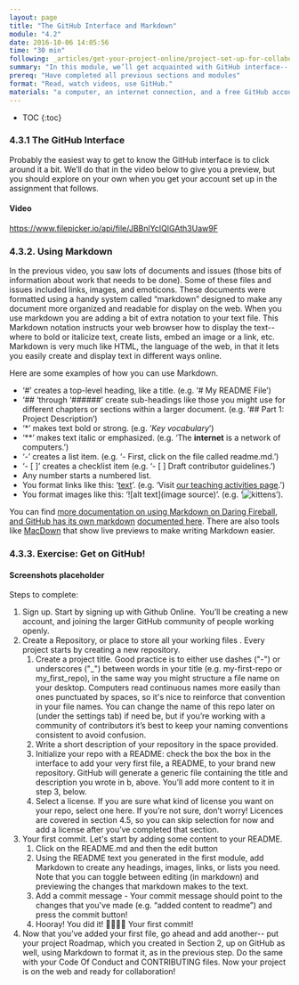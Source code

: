 ```yaml
---
layout: page
title: "The GitHub Interface and Markdown"
module: "4.2"
date: 2016-10-06 14:05:56
time: "30 min"
following: _articles/get-your-project-online/project-set-up-for-collaboration-with-github.md
summary: "In this module, we’ll get acquainted with GitHub interface-- the place where all the magic happens. You’ll also sign up for a GitHub account, and start getting your project online!"
prereq: "Have completed all previous sections and modules"
format: "Read, watch videos, use GitHub."
materials: "a computer, an internet connection, and a free GitHub account"
---
```

* TOC
{:toc}

### 4.3.1 The GitHub Interface

Probably the easiest way to get to know the GitHub interface is to click around it a bit. We’ll do that in the video below to give you a preview, but you should explore on your own when you get your account set up in the assignment that follows.

#### Video
https://www.filepicker.io/api/file/JBBnlYcIQlGAth3Uaw9F

### 4.3.2\. Using Markdown

In the previous video, you saw lots of documents and issues (those bits of information about work that needs to be done). Some of these files and issues included links, images, and emoticons. These documents were formatted using a handy system called “markdown” designed to make any document more organized and readable for display on the web. When you use markdown you are adding a bit of extra notation to your text file. This Markdown notation instructs your web browser how to display the text-- where to bold or italicize text, create lists, embed an image or a link, etc. Markdown is very much like HTML, the language of the web, in that it lets you easily create and display text in different ways online.

Here are some examples of how you can use Markdown.

*   ‘#’ creates a top-level heading, like a title. (e.g. ‘# My README File’)
*   ‘## ‘through ‘######’ create sub-headings like those you might use for different chapters or sections within a larger document. (e.g. ‘## Part 1: Project Description’)
*   ‘*’ makes text bold or strong. (e.g. ‘*Key vocabulary*’)
*   ‘**’ makes text italic or emphasized. (e.g. ‘The **internet** is a network of computers.’)
*   ‘-’ creates a list item. (e.g. ‘- First, click on the file called readme.md.’)
*   ‘- [ ]’ creates a checklist item (e.g. ‘- [ ] Draft contributor guidelines.’)
*   Any number starts a numbered list.
*   You format links like this: ‘[text](link)’. (e.g. ‘Visit [our teaching activities page]([https://teach.mozilla.org](https://teach.mozilla.org)).’)
*   You format images like this: ‘![alt text](image source)’. (e.g. ‘![kittens]([https://pixabay.com/static/uploads/photo/2014/12/03/21/20/kittens-555822_960_720.jpg](https://pixabay.com/static/uploads/photo/2014/12/03/21/20/kittens-555822_960_720.jpg))’).

You can find [more documentation on using Markdown on Daring Fireball](http://daringfireball.net/projects/markdown/syntax), [and GitHub has its own markdown](http://daringfireball.net/projects/markdown/syntax) [documented here](https://guides.github.com/features/mastering-markdown/). There are also tools like [MacDown](http://macdown.uranusjr.com/) that show live previews to make writing Markdown easier.

### 4.3.3\. Exercise: Get on GitHub!

#### Screenshots placeholder

Steps to complete:

1.  Sign up. Start by signing up with Github Online.  You’ll be creating a new account, and joining the larger GitHub community of people working openly.
2.  Create a Repository, or place to store all your working files . Every project starts by creating a new repository.
    1.  Create a project title. Good practice is to either use dashes ("-") or underscores ("_") between words in your title (e.g. my-first-repo or my_first_repo), in the same way you might structure a file name on your desktop. Computers read continuous names more easily than ones punctuated by spaces, so it's nice to reinforce that convention in your file names. You can change the name of this repo later on (under the settings tab) if need be, but if you’re working with a community of contributors it’s best to keep your naming conventions consistent to avoid confusion.
    2.  Write a short description of your repository in the space provided.
    3.  Initialize your repo with a README: check the box the box in the interface to add your very first file, a README, to your brand new repository. GitHub will generate a generic file containing the title and description you wrote in b, above. You’ll add more content to it in step 3, below.
    4.  Select a license. If you are sure what kind of license you want on your repo, select one here. If you’re not sure, don’t worry! Licences are covered in section 4.5, so you can skip selection for now and add a license after you’ve completed that section. 
3.  Your first commit. Let's start by adding some content to your README.
    1.  Click on the README.md and then the edit button 
    2.  Using the README text you generated in the first module, add Markdown to create any headings, images, links, or lists you need. Note that you can toggle between editing (in markdown) and previewing the changes that markdown makes to the text.
    3.  Add a commit message - Your commit message should point to the changes that you've made (e.g. “added content to readme”) and press the commit button! 
    4.  Hooray! You did it! 👏🏽✨🎉 Your first commit!
4.  Now that you’ve added your first file, go ahead and add another-- put your project Roadmap, which you created in Section 2, up on GitHub as well, using Markdown to format it, as in the previous step. Do the same with your Code Of Conduct and CONTRIBUTING files. Now your project is on the web and ready for collaboration!